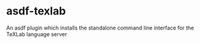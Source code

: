 # asdf-texlab

An asdf plugin which installs the standalone command line interface for
the TeXLab language server

